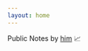 ```yaml
---
layout: home
---
```


Public Notes by [him](./about) 📈
<!--Open sourcing my way out,  -->
<!--🦋 Open sourcing my way out, [know more](./about). 📈-->
